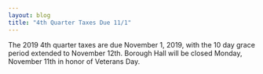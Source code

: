 ```yaml
---
layout: blog
title: "4th Quarter Taxes Due 11/1"
---
```


The 2019 4th quarter taxes are due November 1, 2019, with the 10 day grace period extended to November 12th. Borough Hall will be closed Monday, November 11th in honor of Veterans Day.
